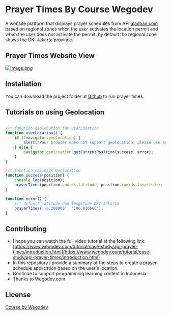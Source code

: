 # Prayer Times By Course Wegodev

A website platform that displays prayer schedules from API [aladhan.com](aladhan.com) based on regional zones when the user activates the location permit and when the user does not activate the permit, by default the regional zone shows the DKI Jakarta province.

## Prayer Times Website View
[![image.png](https://i.postimg.cc/RFrxpbyt/image.png)](https://postimg.cc/mcSntVbZ)

## Installation

You can download the project folder at [Github](https://github.com/wahyungrho/prayer-times-by-wegodev) 
to run prayer times.

## Tutorials on using Geolocation

```javascript

//* function geolocation for userLocation
function userLocation() {
    if (!navigator.geolocation) {
        alert('Your browser does not support geolocation, please use another browser!');
    } else {
        navigator.geolocation.getCurrentPosition(success, error);
    }
}

//* function callback Geolocation
function success(position) {
    console.log(position);
    prayerTimes(position.coords.latitude, position.coords.longitude);
}

function error() {
    //* default latitude dan longitude DKI Jakarta
    prayerTimes('-6.200000', '106.816666');
}

```

## Contributing
 - I hope you can watch the full video tutorial at the following link: [https://www.wegodev.com/tutorial/case-study/api-prayer-times/introduction.html](https://www.wegodev.com/tutorial/case-study/api-prayer-times/introduction.html)
- In this repository i provide a summary of the steps to create a prayer schedule application based on the user's location.
- Continue to support programming learning content in Indonesia.
- Thanks to Wegodev.com

## License
[Course by Wegodev](https://www.wegodev.com/)
